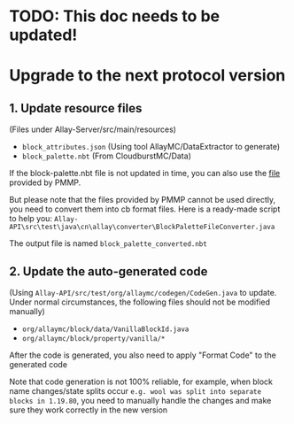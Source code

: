 # TODO: This doc needs to be updated!

# Upgrade to the next protocol version

## 1. Update resource files

(Files under Allay-Server/src/main/resources)

- `block_attributes.json` (Using tool AllayMC/DataExtractor to generate)
- `block_palette.nbt` (From CloudburstMC/Data)

If the block-palette.nbt file is not updated in time, you can also use
the [file](https:github.compmmpBedrockDatablobmastercanonical_block_states.nbt) provided by PMMP.

But please note that the files provided by PMMP cannot be used directly, you need to convert them into cb format files.
Here is a ready-made script to help you: `Allay-API\src\test\java\cn\allay\converter\BlockPaletteFileConverter.java`

The output file is named `block_palette_converted.nbt`

## 2. Update the auto-generated code

(Using `Allay-API/src/test/org/allaymc/codegen/CodeGen.java` to update. Under normal circumstances, the following files
should not be modified manually)

- `org/allaymc/block/data/VanillaBlockId.java`
- `org/allaymc/block/property/vanilla/*`

After the code is generated, you also need to apply "Format Code" to the generated code

Note that code generation is not 100% reliable,
for example, when block name changes/state splits occur `e.g. wool was split into separate blocks in 1.19.80`,
you need to manually handle the changes and make sure they work correctly in the new version